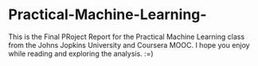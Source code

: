 # Practical-Machine-Learning-
This is the Final PRoject Report for the Practical Machine Learning class from the Johns Jopkins University and Coursera MOOC. 
I hope you enjoy while reading and exploring the analysis. :=)
